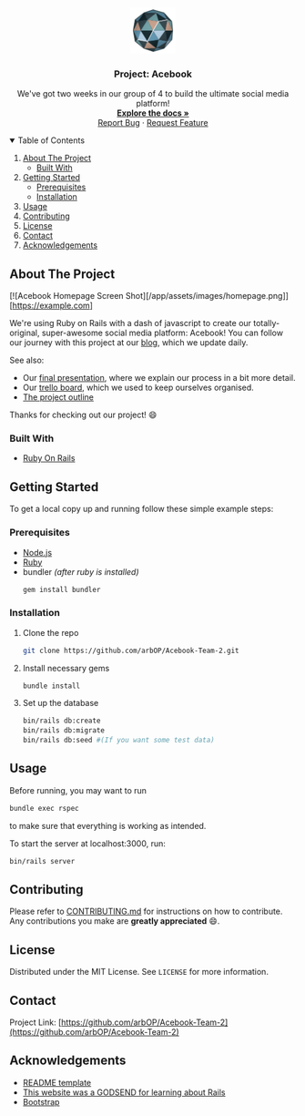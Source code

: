 <!--
*** Thanks for checking out the Best-README-Template. If you have a suggestion
*** that would make this better, please fork the repo and create a pull request
*** or simply open an issue with the tag "enhancement".
*** Thanks again! Now go create something AMAZING! :D
-->

<!-- PROJECT LOGO -->
<br />
<p align="center">
  <a href="https://github.com/arbOP/Acebook-Team-2">
    <img src="/app/assets/images/acebook_logo_shading.png" alt="Logo" width="80" height="80">
  </a>

  <h3 align="center">Project: Acebook</h3>

  <p align="center">
    We've got two weeks in our group of 4 to build the ultimate social media platform!
    <br />
    <a href="https://github.com/arbOP/Acebook-Team-2"><strong>Explore the docs »</strong></a>
    <br />
    <a href="https://github.com/arbOP/Acebook-Team-2/issues">Report Bug</a>
    ·
    <a href="https://github.com/arbOP/Acebook-Team-2/issues">Request Feature</a>
  </p>
</p>



<!-- TABLE OF CONTENTS -->
<details open="open">
  <summary>Table of Contents</summary>
  <ol>
    <li>
      <a href="#about-the-project">About The Project</a>
      <ul>
        <li><a href="#built-with">Built With</a></li>
      </ul>
    </li>
    <li>
      <a href="#getting-started">Getting Started</a>
      <ul>
        <li><a href="#prerequisites">Prerequisites</a></li>
        <li><a href="#installation">Installation</a></li>
      </ul>
    </li>
    <li><a href="#usage">Usage</a></li>
    <li><a href="#contributing">Contributing</a></li>
    <li><a href="#license">License</a></li>
    <li><a href="#contact">Contact</a></li>
    <li><a href="#acknowledgements">Acknowledgements</a></li>
  </ol>
</details>

<!-- ABOUT THE PROJECT -->
## About The Project

[![Acebook Homepage Screen Shot][/app/assets/images/homepage.png]][https://example.com]

We're using Ruby on Rails with a dash of javascript to create our totally-original, super-awesome social media platform: Acebook!
You can follow our journey with this project at our [blog](https://acebookteam2.medium.com/), which we update daily.

See also:
* Our [final presentation](https://docs.google.com/presentation/d/1DaVtLLyEy4lUTwKGgWct8j-Lkr1XMucAYgprILSEW-U/edit?usp=sharing), where we explain our process in a bit more detail.
* Our [trello board](https://trello.com/b/5lBdCTpS/acebook), which we used to keep ourselves organised.
* [The project outline](https://github.com/makersacademy/course/tree/master/engineering_projects/rails)

Thanks for checking out our project! :smile:

### Built With

* [Ruby On Rails](https://rubyonrails.org/)
<!-- * [JQuery](https://jquery.com) -->


<!-- GETTING STARTED -->
## Getting Started

To get a local copy up and running follow these simple example steps:

### Prerequisites

* [Node.js](https://nodejs.org/en/download/)
* [Ruby](https://www.ruby-lang.org/en/downloads/)
* bundler _(after ruby is installed)_
  ```sh
  gem install bundler
  ```

### Installation

1. Clone the repo
   ```sh
   git clone https://github.com/arbOP/Acebook-Team-2.git
   ```
2. Install necessary gems
   ```sh
   bundle install
   ```
3. Set up the database
   ```sh
   bin/rails db:create
   bin/rails db:migrate
   bin/rails db:seed #(If you want some test data)
   ```

<!-- USAGE EXAMPLES -->
## Usage

Before running, you may want to run
```sh
bundle exec rspec
```
to make sure that everything is working as intended.

To start the server at localhost:3000, run:

```sh
bin/rails server
```

<!-- CONTRIBUTING -->
## Contributing

Please refer to [CONTRIBUTING.md](CONTRIBUTING.md) for instructions on how to contribute.
Any contributions you make are **greatly appreciated** :smile:.

<!-- LICENSE -->
## License

Distributed under the MIT License. See `LICENSE` for more information.

<!-- CONTACT -->
## Contact

Project Link: [https://github.com/arbOP/Acebook-Team-2](https://github.com/arbOP/Acebook-Team-2)



<!-- ACKNOWLEDGEMENTS -->
## Acknowledgements
* [README template](https://github.com/othneildrew/Best-README-Template)
* [This website was a GODSEND for learning about Rails](https://guides.rubyonrails.org)
* [Bootstrap](https://getbootstrap.com)
